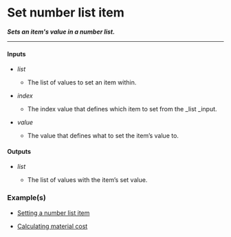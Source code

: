# Set number list item

**_Sets an item's value in a number list._**

---


#### Inputs

* _list_

  * The list of values to set an item within.

* _index_

  * The index value that defines which item to set from the _list _input.

* _value_

  * The value that defines what to set the item’s value to.


#### Outputs

* _list_

  * The list of values with the item’s set value.


### Example(s)

* <a href="https://creator.trimble.com/graph?assetURI=whp:c31b3ad0-3534-4c62-9eac-cfa4f3793de0&version=latest" target="_blank">Setting a number list item</a>

* <a href="https://creator.trimble.com/graph?assetURI=whp:f74b8b91-bc4e-4caa-ad7d-77a9aed23178&version=latest" target="_blank">Calculating material cost</a>
